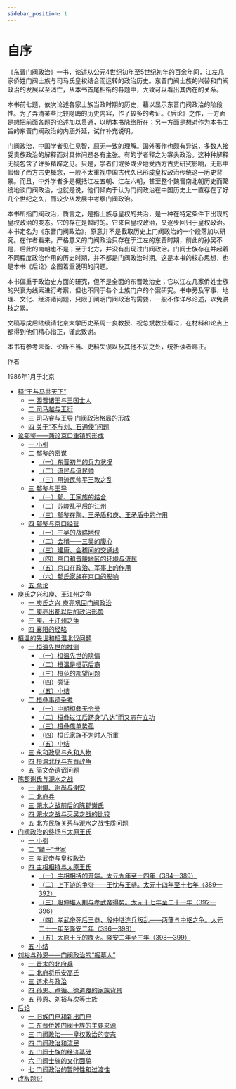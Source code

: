 ```yaml
---
sidebar_position: 1
---
```


# 自序

《东晋门阀政治》一书，论述从公元4世纪初年至5世纪初年的百余年间，江左几家侨姓门阀士族与司马氏皇权结合而运转的政治历史。东晋门阀士族的兴替和门阀政治的发展以至消亡，从本书首尾相衔的各题中，大致可以看出其内在的关系。

本书前七题，依次论述各家士族当政时期的历史，藉以显示东晋门阀政治的阶段性。为了弄清某些比较隐晦的历史内容，作了较多的考证。《后论》之作，一方面是想把前面各题的论述加以贯通，以明本书脉络所在；另一方面是想对作为本书主旨的东晋门阀政治的内涵外延，试作补充说明。

门阀政治，中国学者见仁见智，原无一致的理解。国外著作也颇有异说，多数人接受贵族政治的解释而对具体问题各有主张。有的学者释之为寡头政治。这种种解释无疑包含了许多精辟之见。只是，学者们或多或少地受西方古史研究影响，无形中假借了西方古史概念，一般不太重视中国古代久已形成皇权政治传统这一历史背景。而且，中外学者多是概括江左五朝、江左六朝，甚至整个魏晋南北朝历史而笼统地谈门阀政治，也就是说，他们倾向于认为门阀政治在中国历史上一直存在了好几个世纪之久，而较少从发展中考察门阀政治。

本书所指门阀政治，质言之，是指士族与皇权的共治，是一种在特定条件下出现的皇权政治的变态。它的存在是暂时的。它来自皇权政治，又逐步回归于皇权政治。本书定名为《东晋门阀政治》，原意并不是截取历史上门阀政治的一个段落加以研究。在作者看来，严格意义的门阀政治只存在于江左的东晋时期，前此的孙吴不是，后此的南朝也不是；至于北方，并没有出现过门阀政治。门阀士族存在并起着不同程度政治作用的历史时期，并不都是门阀政治时期。这是本书的核心思想，也是本书《后论》企图着重说明的问题。

本书偏重于政治史方面的研究，但不是全面的东晋政治史；它以江左几家侨姓士族的兴衰为线索进行考察，但也不同于各个士族门户的个案研究。书中旁及军事、地理、文化、经济诸问题，只限于阐明门阀政治的需要，一般不作详尽论述，以免骈枝之累。

文稿写成后陆续请北京大学历史系周一良教授、祝总斌教授看过，在材料和论点上都得到他们精心指正，谨此致谢。

本书有参考未备、论断不当、史料失误以及其他不妥之处，统祈读者赐正。

作者

1986年1月于北京

* [释“王与马共天下”](part0004_split_000.html#a005)
  + [一 西晋诸王与王国士人](part0004_split_000.html#b001)
  + [二 司马越与王衍](part0004_split_001.html#b002)
  + [三 司马睿与王导 门阀政治格局的形成](part0004_split_002.html#b003)
  + [四 关于“不与刘、石通使”问题](part0004_split_003.html#b004)
* [论郗鉴——兼论京口重镇的形成](part0005_split_000.html#a006)
  + [一 小引](part0005_split_000.html#b005)
  + [二 郗鉴的密谋](part0005_split_001.html#b006)
    - [（一）东晋初年的兵力状况](part0005_split_001.html#c001)
    - [（二）流民与流民帅](part0005_split_001.html#c002)
    - [（三）用流民帅平王敦之乱](part0005_split_001.html#c003)
  + [三 郗鉴与王导](part0005_split_002.html#b007)
    - [（一）郗、王家族的结合](part0005_split_002.html#c004)
    - [（二）苏峻乱平后的江州](part0005_split_002.html#c005)
    - [（三）郗鉴在陶、王矛盾和庾、王矛盾中的作用](part0005_split_002.html#c006)
  + [四 郗鉴与京口经营](part0005_split_003.html#b008)
    - [（一）三吴的战略地位](part0005_split_003.html#c007)
    - [（二）会稽——三吴的腹心](part0005_split_003.html#c008)
    - [（三）建康、会稽间的交通线](part0005_split_003.html#c009)
    - [（四）京口和晋陵地区的环境与流民](part0005_split_003.html#c010)
    - [（五）京口在政治、军事上的作用](part0005_split_003.html#c011)
    - [（六）郗氏家族在京口的影响](part0005_split_003.html#c012)
  + [五 余论](part0005_split_004.html#b009)
* [庾氏之兴和庾、王江州之争](part0006_split_000.html#a007)
  + [一 庾氏之兴 庾亮巩固门阀政治](part0006_split_000.html#b010)
  + [二 庾亮出都以后的政治形势](part0006_split_001.html#b011)
  + [三 庾、王江州之争](part0006_split_002.html#b012)
  + [四 襄阳的经略](part0006_split_003.html#b013)
* [桓温的先世和桓温北伐问题](part0007_split_000.html#a008)
  + [一 桓温先世的推测](part0007_split_000.html#b014)
    - [（一）桓温先世的隐情](part0007_split_000.html#c013)
    - [（二）桓温是桓范后裔](part0007_split_000.html#c014)
    - [（三）桓范的郡望问题](part0007_split_000.html#c015)
    - [（四）旁证](part0007_split_000.html#c016)
    - [（五）小结](part0007_split_000.html#c017)
  + [二 桓彝事迹杂考](part0007_split_001.html#b015)
    - [（一）中朝桓彝无令誉](part0007_split_001.html#c018)
    - [（二）桓彝过江后跻身“八达”而又志在立功](part0007_split_001.html#c019)
    - [（三）桓彝族单势孤](part0007_split_001.html#c020)
    - [（四）桓氏家族不为时人所重](part0007_split_001.html#c021)
    - [（五）小结](part0007_split_001.html#c022)
  + [三 永和政局与永和人物](part0007_split_002.html#b016)
  + [四 桓温北伐与东晋政争](part0007_split_003.html#b017)
  + [五 简文帝遗诏问题](part0007_split_004.html#b018)
* [陈郡谢氏与淝水之战](part0008_split_000.html#a009)
  + [一 谢鲲、谢尚与谢安](part0008_split_000.html#b019)
  + [二 北府兵](part0008_split_001.html#b020)
  + [三 淝水之战前后的陈郡谢氏](part0008_split_002.html#b021)
  + [四 淝水之战与灭吴之战的比较](part0008_split_003.html#b022)
  + [五 北方民族关系与淝水之战性质问题](part0008_split_004.html#b023)
* [门阀政治的终场与太原王氏](part0009_split_000.html#a010)
  + [一 小引](part0009_split_000.html#b024)
  + [二 “齇王”世家](part0009_split_001.html#b025)
  + [三 孝武帝与皇权政治](part0009_split_002.html#b026)
  + [四 主相相持与太原王氏](part0009_split_003.html#b027)
    - [（一）主相相持的开端。太元九年至十四年（384—389）](part0009_split_003.html#c023)
    - [（二）上下游的争夺——王忱与王恭。太元十四年至十七年（389—392）](part0009_split_003.html#c024)
    - [（三）殷仲堪入荆与孝武帝得势。太元十七年至二十一年（392—396）](part0009_split_003.html#c025)
    - [（四）孝武帝死后王恭、殷仲堪连兵叛乱——两藩与中枢之争。太元二十一年至隆安二年（396—398）](part0009_split_003.html#c026)
    - [（五）太原王氏的覆灭。隆安二年至三年（398—399）](part0009_split_003.html#c027)
  + [五 小结](part0009_split_004.html#b028)
* [刘裕与孙恩——门阀政治的“掘墓人”](part0010_split_000.html#a011)
  + [一 晋末的北府兵](part0010_split_000.html#b029)
  + [二 北府将乐安高氏](part0010_split_001.html#b030)
  + [三 道术与政治](part0010_split_002.html#b031)
  + [四 孙恩、卢循、徐道覆的家族背景](part0010_split_003.html#b032)
  + [五 孙恩、刘裕与次等士族](part0010_split_004.html#b033)
* [后论](part0011_split_000.html#a012)
  + [一 旧族门户和新出门户](part0011_split_000.html#b034)
  + [二 东晋侨姓门阀士族的主要来源](part0011_split_001.html#b035)
  + [三 门阀政治——皇权政治的变态](part0011_split_002.html#b036)
  + [四 门阀政治和流民](part0011_split_003.html#b037)
  + [五 门阀士族的经济基础](part0011_split_004.html#b038)
  + [六 门阀士族的文化面貌](part0011_split_005.html#b039)
  + [七 门阀政治的暂时性和过渡性](part0011_split_006.html#b040)
* [改版题记](part0012.html#a013)
